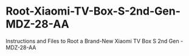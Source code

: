 # Root-Xiaomi-TV-Box-S-2nd-Gen-MDZ-28-AA
Instructions and Files to Root a Brand-New Xiaomi TV Box S 2nd Gen - MDZ-28-AA
